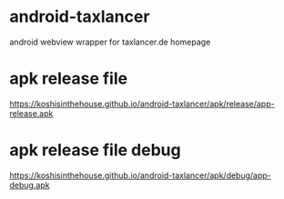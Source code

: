 # android-taxlancer

android webview wrapper for taxlancer.de homepage

# apk release file

https://koshisinthehouse.github.io/android-taxlancer/apk/release/app-release.apk

# apk release file debug

https://koshisinthehouse.github.io/android-taxlancer/apk/debug/app-debug.apk
